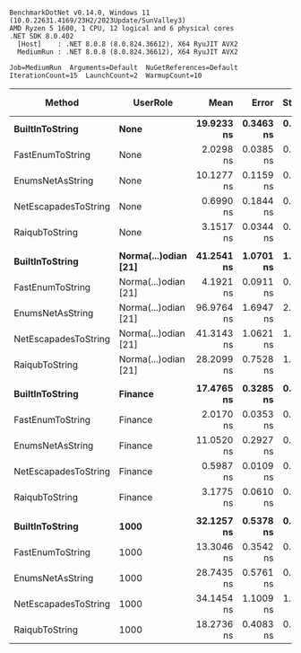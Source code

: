 ```

BenchmarkDotNet v0.14.0, Windows 11 (10.0.22631.4169/23H2/2023Update/SunValley3)
AMD Ryzen 5 1600, 1 CPU, 12 logical and 6 physical cores
.NET SDK 8.0.402
  [Host]    : .NET 8.0.8 (8.0.824.36612), X64 RyuJIT AVX2
  MediumRun : .NET 8.0.8 (8.0.824.36612), X64 RyuJIT AVX2

Job=MediumRun  Arguments=Default  NuGetReferences=Default  
IterationCount=15  LaunchCount=2  WarmupCount=10  

```
| Method               | UserRole             | Mean       | Error     | StdDev    | Median     | Ratio | RatioSD | Gen0   | Allocated | Alloc Ratio |
|--------------------- |--------------------- |-----------:|----------:|----------:|-----------:|------:|--------:|-------:|----------:|------------:|
| **BuiltInToString**      | **None**                 | **19.9233 ns** | **0.3463 ns** | **0.5183 ns** | **19.8098 ns** |  **1.00** |    **0.04** | **0.0057** |      **24 B** |        **1.00** |
| FastEnumToString     | None                 |  2.0298 ns | 0.0385 ns | 0.0576 ns |  2.0054 ns |  0.10 |    0.00 |      - |         - |        0.00 |
| EnumsNetAsString     | None                 | 10.1277 ns | 0.1159 ns | 0.1586 ns | 10.1027 ns |  0.51 |    0.01 |      - |         - |        0.00 |
| NetEscapadesToString | None                 |  0.6990 ns | 0.1844 ns | 0.2703 ns |  0.5969 ns |  0.04 |    0.01 |      - |         - |        0.00 |
| RaiqubToString       | None                 |  3.1517 ns | 0.0344 ns | 0.0515 ns |  3.1372 ns |  0.16 |    0.00 |      - |         - |        0.00 |
|                      |                      |            |           |           |            |       |         |        |           |             |
| **BuiltInToString**      | **Norma(...)odian [21]** | **41.2541 ns** | **1.0701 ns** | **1.6017 ns** | **40.3107 ns** |  **1.00** |    **0.05** | **0.0210** |      **88 B** |        **1.00** |
| FastEnumToString     | Norma(...)odian [21] |  4.1921 ns | 0.0911 ns | 0.1336 ns |  4.1692 ns |  0.10 |    0.00 |      - |         - |        0.00 |
| EnumsNetAsString     | Norma(...)odian [21] | 96.9764 ns | 1.6947 ns | 2.5365 ns | 96.2342 ns |  2.35 |    0.11 | 0.0650 |     272 B |        3.09 |
| NetEscapadesToString | Norma(...)odian [21] | 41.3143 ns | 1.0621 ns | 1.5232 ns | 40.7374 ns |  1.00 |    0.05 | 0.0210 |      88 B |        1.00 |
| RaiqubToString       | Norma(...)odian [21] | 28.2099 ns | 0.7528 ns | 1.1035 ns | 27.7924 ns |  0.68 |    0.04 | 0.0153 |      64 B |        0.73 |
|                      |                      |            |           |           |            |       |         |        |           |             |
| **BuiltInToString**      | **Finance**              | **17.4765 ns** | **0.3285 ns** | **0.4711 ns** | **17.3328 ns** |  **1.00** |    **0.04** | **0.0057** |      **24 B** |        **1.00** |
| FastEnumToString     | Finance              |  2.0170 ns | 0.0353 ns | 0.0506 ns |  1.9934 ns |  0.12 |    0.00 |      - |         - |        0.00 |
| EnumsNetAsString     | Finance              | 11.0520 ns | 0.2927 ns | 0.4291 ns | 11.2337 ns |  0.63 |    0.03 |      - |         - |        0.00 |
| NetEscapadesToString | Finance              |  0.5987 ns | 0.0109 ns | 0.0153 ns |  0.5941 ns |  0.03 |    0.00 |      - |         - |        0.00 |
| RaiqubToString       | Finance              |  3.1775 ns | 0.0610 ns | 0.0855 ns |  3.1492 ns |  0.18 |    0.01 |      - |         - |        0.00 |
|                      |                      |            |           |           |            |       |         |        |           |             |
| **BuiltInToString**      | **1000**                 | **32.1257 ns** | **0.5378 ns** | **0.7539 ns** | **31.9608 ns** |  **1.00** |    **0.03** | **0.0134** |      **56 B** |        **1.00** |
| FastEnumToString     | 1000                 | 13.3046 ns | 0.3542 ns | 0.5191 ns | 13.0942 ns |  0.41 |    0.02 | 0.0076 |      32 B |        0.57 |
| EnumsNetAsString     | 1000                 | 28.7435 ns | 0.5761 ns | 0.8623 ns | 28.4929 ns |  0.90 |    0.03 | 0.0076 |      32 B |        0.57 |
| NetEscapadesToString | 1000                 | 34.1454 ns | 1.1009 ns | 1.6137 ns | 34.5629 ns |  1.06 |    0.05 | 0.0134 |      56 B |        1.00 |
| RaiqubToString       | 1000                 | 18.2736 ns | 0.4083 ns | 0.5985 ns | 18.0293 ns |  0.57 |    0.02 | 0.0076 |      32 B |        0.57 |
